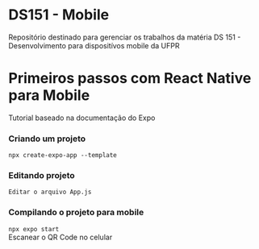 # DS151 - Mobile

Repositório destinado para gerenciar os trabalhos da matéria DS 151 - Desenvolvimento para dispositívos mobile da UFPR

# Primeiros passos com React Native para Mobile

Tutorial baseado na documentação do Expo

### Criando um projeto

`npx create-expo-app --template`

### Editando projeto

`Editar o arquivo App.js`

### Compilando o projeto para mobile

`npx expo start` \
Escanear o QR Code no celular
